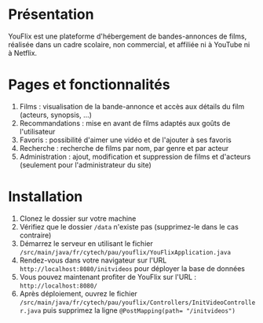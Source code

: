# Présentation
YouFlix est une plateforme d'hébergement de bandes-annonces de films, réalisée dans un cadre scolaire, non commercial, et affiliée ni à YouTube ni à Netflix.

# Pages et fonctionnalités
1. Films : visualisation de la bande-annonce et accès aux détails du film (acteurs, synopsis, ...)
2. Recommandations : mise en avant de films adaptés aux goûts de l'utilisateur
3. Favoris : possibilité d'aimer une vidéo et de l'ajouter à ses favoris
4. Recherche : recherche de films par nom, par genre et par acteur
5. Administration : ajout, modification et suppression de films et d'acteurs (seulement pour l'administrateur du site)

# Installation
1. Clonez le dossier sur votre machine
2. Vérifiez que le dossier ```/data``` n'existe pas (supprimez-le dans le cas contraire)
3. Démarrez le serveur en utilisant le fichier ```/src/main/java/fr/cytech/pau/youflix/YouFlixApplication.java```
4. Rendez-vous dans votre navigateur sur l'URL ```http://localhost:8080/initvideos``` pour déployer la base de données
5. Vous pouvez maintenant profiter de YouFlix sur l'URL : ```http://localhost:8080/```
6. Après déploiement, ouvrez le fichier ```/src/main/java/fr/cytech/pau/youflix/Controllers/InitVideoController.java``` puis supprimez la ligne ```@PostMapping(path= "/initvideos")```
